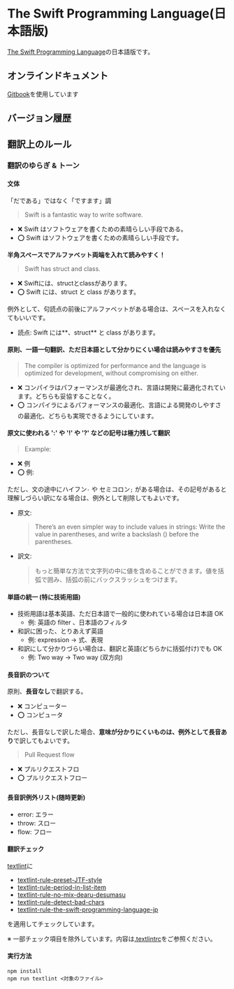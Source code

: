 # The Swift Programming Language\(日本語版\)

[The Swift Programming Language](https://docs.swift.org/swift-book/)の日本語版です。

## オンラインドキュメント

[Gitbook](https://www.gitbook.com)を使用しています

## バージョン履歴

## 翻訳上のルール

### 翻訳のゆらぎ & トーン

#### **文体**

「だである」ではなく「ですます」調

> Swift is a fantastic way to write software.

* ❌ Swift はソフトウェアを書くための素晴らしい手段である。
* ⭕️ Swift はソフトウェアを書くための素晴らしい手段です。

**半角スペースでアルファベット両端を入れて読みやすく！**

> Swift has struct and class.

* ❌ Swiftには、structとclassがあります。
* ⭕️ Swift には、struct と class があります。

例外として、句読点の前後にアルファベットがある場合は、スペースを入れなくてもいいです。

* 読点: Swift には**、struct** と class があります。

#### **原則、一語一句翻訳、ただ日本語として分かりにくい場合は読みやすさを優先**

> The compiler is optimized for performance and the language is optimized for development, without compromising on either.

* ❌ コンパイラはパフォーマンスが最適化され、言語は開発に最適化されています。どちらも妥協することなく。
* ⭕️ コンパイラによるパフォーマンスの最適化、言語による開発のしやすさの最適化、どちらも実現できるようにしています。

#### **原文に使われる ':' や '!' や '?' などの記号は極力残して翻訳**

> Example:

* ❌ 例
* ⭕️ 例:

ただし、文の途中にハイフン`-` や セミコロン`;` がある場合は、その記号があると理解しづらい訳になる場合は、例外として削除してもよいです。

* 原文:

  > There’s an even simpler way to include values in strings: Write the value in parentheses, and write a backslash \(\) before the parentheses.

* 訳文:

  > もっと簡単な方法で文字列の中に値を含めることができます。値を括弧で囲み、括弧の前にバックスラッシュをつけます。

#### **単語の統一 \(特に技術用語\)**

* 技術用語は基本英語、ただ日本語で一般的に使われている場合は日本語 OK
  * 例: 英語の filter 、日本語のフィルタ
* 和訳に困った、とりあえず英語
  * 例: expression -&gt; 式、表現
* 和訳にして分かりづらい場合は、翻訳と英語\(どちらかに括弧付け\)でも OK
  * 例: Two way -&gt; Two way \(双方向\)

#### **長音訳のついて**

原則、**長音なし**で翻訳する。

* ❌ コンピューター
* ⭕️ コンピュータ

ただし、長音なしで訳した場合、**意味が分かりにくいものは、例外として長音あり**で訳してもよいです。

> Pull Request flow

* ❌ プルリクエストフロ
* ⭕️ プルリクエストフロー

#### **長音訳例外リスト\(随時更新\)**

* error: エラー
* throw: スロー
* flow: フロー

#### 翻訳チェック

[textlint](https://github.com/textlint/textlint)に
- [textlint-rule-preset-JTF-style](https://github.com/textlint-ja/textlint-rule-preset-JTF-style)
- [textlint-rule-period-in-list-item](https://github.com/textlint-rule/textlint-rule-period-in-list-item)
- [textlint-rule-no-mix-dearu-desumasu](https://github.com/textlint-ja/textlint-rule-no-mix-dearu-desumasu)
- [textlint-rule-detect-bad-chars](https://github.com/magitek-telescope/textlint-rule-detect-bad-chars)
- [textlint-rule-the-swift-programming-language-jp](./rules/textlint-rule-the-swift-programming-language-jp/textlint-rule-the-swift-programming-language-jp.js)  

を適用してチェックしています。

※ 一部チェック項目を除外しています。内容は[.textlintrc](https://github.com/stzn/the-swift-programming-language-jp/blob/master/.textlintrc)をご参照ください。

#### **実行方法**

```text
npm install
npm run textlint <対象のファイル>
```
